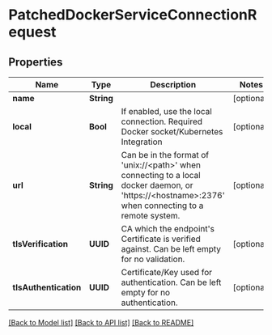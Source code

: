 # PatchedDockerServiceConnectionRequest

## Properties
Name | Type | Description | Notes
------------ | ------------- | ------------- | -------------
**name** | **String** |  | [optional] 
**local** | **Bool** | If enabled, use the local connection. Required Docker socket/Kubernetes Integration | [optional] 
**url** | **String** | Can be in the format of &#39;unix://&lt;path&gt;&#39; when connecting to a local docker daemon, or &#39;https://&lt;hostname&gt;:2376&#39; when connecting to a remote system. | [optional] 
**tlsVerification** | **UUID** | CA which the endpoint&#39;s Certificate is verified against. Can be left empty for no validation. | [optional] 
**tlsAuthentication** | **UUID** | Certificate/Key used for authentication. Can be left empty for no authentication. | [optional] 

[[Back to Model list]](../README.md#documentation-for-models) [[Back to API list]](../README.md#documentation-for-api-endpoints) [[Back to README]](../README.md)


